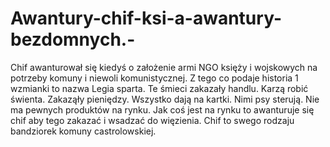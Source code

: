 # Awantury-chif-ksi-a-awantury-bezdomnych.-
Chif awanturował się kiedyś o założenie armi NGO księży i wojskowych na potrzeby komuny i niewoli komunistycznej. Z tego co podaje historia 1 wzmianki to nazwa Legia sparta. Te śmieci zakazały handlu. Karzą robić świenta. Zakaząły pieniędzy. Wszystko dają na kartki. Nimi psy sterują. Nie ma pewnych produktów na rynku. Jak coś jest na rynku to awanturuje się chif aby tego zakazać i wsadzać do więzienia. Chif to swego rodzaju bandziorek komuny castrolowskiej.
